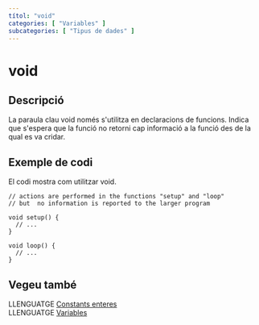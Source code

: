 ```yaml
---
títol: "void"
categories: [ "Variables" ]
subcategories: [ "Tipus de dades" ]
---
```


# void

## Descripció

La paraula clau void només s'utilitza en declaracions de funcions. Indica que s'espera que la funció no retorni cap informació a la funció des de la qual es va cridar.

## Exemple de codi

El codi mostra com utilitzar void.

```
// actions are performed in the functions "setup" and "loop"
// but  no information is reported to the larger program

void setup() {
  // ...
}

void loop() {
  // ...
}
```

## Vegeu també

LLENGUATGE [Constants enteres](../Constants/constants-enteres.md)  
LLENGUATGE [Variables](../Variables.md)
